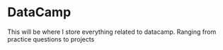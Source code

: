 # DataCamp

This will be where I store everything related to datacamp. Ranging from practice questions to projects
